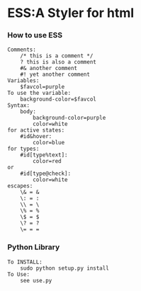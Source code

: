 # ESS:A Styler for html

### How to use ESS
    Comments:
        /* this is a comment */
        ? this is also a comment
        #& another comment
        #! yet another comment
    Variables:
        $favcol=purple
    To use the variable:
        background-color=$favcol
    Syntax:
        body:
            background-color=purple
            color=white
    for active states:
        #id&hover:
            color=blue
    for types:
        #id[type%text]:
            color=red
    or 
        #id[type@check]:
            color=white
    escapes:
        \& = &
        \: = :
        \\ = \
        \% = %      
        \$ = $
        \? = ?
        \= = =  
    
### Python Library
    To INSTALL:
        sudo python setup.py install
    To Use:
        see use.py

